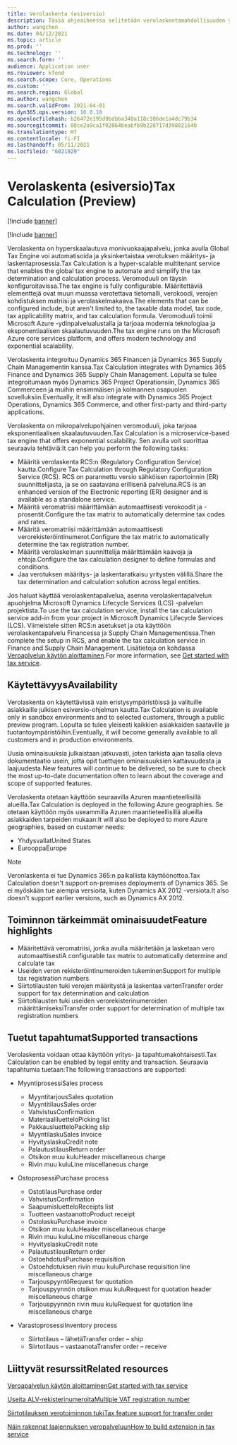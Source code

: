 ```yaml
---
title: Verolaskenta (esiversio)
description: Tässä ohjeaiheessa selitetään verolaskentamahdollisuuden yleinen laajuus ja ominaisuudet.
author: wangchen
ms.date: 04/12/2021
ms.topic: article
ms.prod: ''
ms.technology: ''
ms.search.form: ''
audience: Application user
ms.reviewer: kfend
ms.search.scope: Core, Operations
ms.custom: ''
ms.search.region: Global
ms.author: wangchen
ms.search.validFrom: 2021-04-01
ms.dyn365.ops.version: 10.0.18
ms.openlocfilehash: b26472e195d9bdbba340a118c106de1a4dc79b34
ms.sourcegitcommit: 08ce2a9ca1f02064beabfb9b228717d39882164b
ms.translationtype: HT
ms.contentlocale: fi-FI
ms.lasthandoff: 05/11/2021
ms.locfileid: "6021929"
---
```

# <a name="tax-calculation-preview"></a><span data-ttu-id="1e9b8-103">Verolaskenta (esiversio)</span><span class="sxs-lookup"><span data-stu-id="1e9b8-103">Tax Calculation (Preview)</span></span>

[!include [banner](../includes/banner.md)]

[!include [banner](../includes/preview-banner.md)]

<span data-ttu-id="1e9b8-104">Verolaskenta on hyperskaalautuva monivuokaajapalvelu, jonka avulla Global Tax Engine voi automatisoida ja yksinkertaistaa verotuksen määritys- ja laskentaprosessia.</span><span class="sxs-lookup"><span data-stu-id="1e9b8-104">Tax Calculation is a hyper-scalable multitenant service that enables the global tax engine to automate and simplify the tax determination and calculation process.</span></span> <span data-ttu-id="1e9b8-105">Veromoduuli on täysin konfiguroitavissa.</span><span class="sxs-lookup"><span data-stu-id="1e9b8-105">The tax engine is fully configurable.</span></span> <span data-ttu-id="1e9b8-106">Määritettäviä elementtejä ovat muun muassa verotettava tietomalli, verokoodi, verojen kohdistuksen matriisi ja verolaskelmakaava.</span><span class="sxs-lookup"><span data-stu-id="1e9b8-106">The elements that can be configured include, but aren't limited to, the taxable data model, tax code, tax applicability matrix, and tax calculation formula.</span></span> <span data-ttu-id="1e9b8-107">Veromoduuli toimii Microsoft Azure -ydinpalvelualustalla ja tarjoaa modernia teknologiaa ja eksponentiaalisen skaalautuvuuden.</span><span class="sxs-lookup"><span data-stu-id="1e9b8-107">The tax engine runs on the Microsoft Azure core services platform, and offers modern technology and exponential scalability.</span></span>

<span data-ttu-id="1e9b8-108">Verolaskenta integroituu Dynamics 365 Financen ja Dynamics 365 Supply Chain Managementin kanssa.</span><span class="sxs-lookup"><span data-stu-id="1e9b8-108">Tax Calculation integrates with Dynamics 365 Finance and Dynamics 365 Supply Chain Management.</span></span> <span data-ttu-id="1e9b8-109">Lopulta se tulee integroitumaan myös Dynamics 365 Project Operationsiin, Dynamics 365 Commerceen ja muihin ensimmäisen ja kolmannen osapuolen sovelluksiin.</span><span class="sxs-lookup"><span data-stu-id="1e9b8-109">Eventually, it will also integrate with Dynamics 365 Project Operations, Dynamics 365 Commerce, and other first-party and third-party applications.</span></span>

<span data-ttu-id="1e9b8-110">Verolaskenta on mikropalvelupohjainen veromoduuli, joka tarjoaa eksponentiaalisen skaalautuvuuden.</span><span class="sxs-lookup"><span data-stu-id="1e9b8-110">Tax Calculation is a microservice-based tax engine that offers exponential scalability.</span></span> <span data-ttu-id="1e9b8-111">Sen avulla voit suorittaa seuraavia tehtäviä:</span><span class="sxs-lookup"><span data-stu-id="1e9b8-111">It can help you perform the following tasks:</span></span>

- <span data-ttu-id="1e9b8-112">Määritä verolaskenta RCS:n (Regulatory Configuration Service) kautta.</span><span class="sxs-lookup"><span data-stu-id="1e9b8-112">Configure Tax Calculation through Regulatory Configuration Service (RCS).</span></span> <span data-ttu-id="1e9b8-113">RCS on parannettu versio sähköisen raportoinnin (ER) suunnittelijasta, ja se on saatavana erillisenä palveluna.</span><span class="sxs-lookup"><span data-stu-id="1e9b8-113">RCS is an enhanced version of the Electronic reporting (ER) designer and is available as a standalone service.</span></span>
- <span data-ttu-id="1e9b8-114">Määritä veromatriisi määrittämään automaattisesti verokoodit ja -prosentit.</span><span class="sxs-lookup"><span data-stu-id="1e9b8-114">Configure the tax matrix to automatically determine tax codes and rates.</span></span>
- <span data-ttu-id="1e9b8-115">Määritä veromatriisi määrittämään automaattisesti verorekisteröintinumerot.</span><span class="sxs-lookup"><span data-stu-id="1e9b8-115">Configure the tax matrix to automatically determine the tax registration number.</span></span>
- <span data-ttu-id="1e9b8-116">Määritä verolaskelman suunnittelija määrittämään kaavoja ja ehtoja.</span><span class="sxs-lookup"><span data-stu-id="1e9b8-116">Configure the tax calculation designer to define formulas and conditions.</span></span>
- <span data-ttu-id="1e9b8-117">Jaa verotuksen määritys- ja laskentaratkaisu yritysten välillä.</span><span class="sxs-lookup"><span data-stu-id="1e9b8-117">Share the tax determination and calculation solution across legal entities.</span></span>

<span data-ttu-id="1e9b8-118">Jos haluat käyttää verolaskentapalvelua, asenna verolaskentapalvelun apuohjelma Microsoft Dynamics Lifecycle Services (LCS) -palvelun projektista.</span><span class="sxs-lookup"><span data-stu-id="1e9b8-118">To use the tax calculation service, install the tax calculation service add-in from your project in Microsoft Dynamics Lifecycle Services (LCS).</span></span> <span data-ttu-id="1e9b8-119">Viimeistele sitten RCS:n asetukset ja ota käyttöön verolaskentapalvelu Financessa ja Supply Chain Managementissa.</span><span class="sxs-lookup"><span data-stu-id="1e9b8-119">Then complete the setup in RCS, and enable the tax calculation service in Finance and Supply Chain Management.</span></span> <span data-ttu-id="1e9b8-120">Lisätietoja on kohdassa [Veroaplvelun käytön aloittaminen](./global-get-started-with-tax-calculation-service.md).</span><span class="sxs-lookup"><span data-stu-id="1e9b8-120">For more information, see [Get started with tax service](./global-get-started-with-tax-calculation-service.md).</span></span>

## <a name="availability"></a><span data-ttu-id="1e9b8-121">Käytettävyys</span><span class="sxs-lookup"><span data-stu-id="1e9b8-121">Availability</span></span>

<span data-ttu-id="1e9b8-122">Verolaskenta on käytettävissä vain eristysympäristöissä ja valituille asiakkaille julkisen esiversio-ohjelman kautta.</span><span class="sxs-lookup"><span data-stu-id="1e9b8-122">Tax Calculation is available only in sandbox environments and to selected customers, through a public preview program.</span></span> <span data-ttu-id="1e9b8-123">Lopulta se tulee yleisesti kaikkien asiakkaiden saataville ja tuotantoympäristöihin.</span><span class="sxs-lookup"><span data-stu-id="1e9b8-123">Eventually, it will become generally available to all customers and in production environments.</span></span>

<span data-ttu-id="1e9b8-124">Uusia ominaisuuksia julkaistaan jatkuvasti, joten tarkista ajan tasalla oleva dokumentaatio usein, jotta opit tuettujen ominaisuuksien kattavuudesta ja laajuudesta.</span><span class="sxs-lookup"><span data-stu-id="1e9b8-124">New features will continue to be delivered, so be sure to check the most up-to-date documentation often to learn about the coverage and scope of supported features.</span></span>

<span data-ttu-id="1e9b8-125">Verolaskenta otetaan käyttöön seuraavilla Azuren maantieteellisillä alueilla.</span><span class="sxs-lookup"><span data-stu-id="1e9b8-125">Tax Calculation is deployed in the following Azure geographies.</span></span> <span data-ttu-id="1e9b8-126">Se otetaan käyttöön myös useammilla Azuren maantieteellisillä alueilla asiakkaiden tarpeiden mukaan:</span><span class="sxs-lookup"><span data-stu-id="1e9b8-126">It will also be deployed to more Azure geographies, based on customer needs:</span></span>

- <span data-ttu-id="1e9b8-127">Yhdysvallat</span><span class="sxs-lookup"><span data-stu-id="1e9b8-127">United States</span></span>
- <span data-ttu-id="1e9b8-128">Eurooppa</span><span class="sxs-lookup"><span data-stu-id="1e9b8-128">Europe</span></span>

> [!NOTE]
> <span data-ttu-id="1e9b8-129">Veronlaskenta ei tue Dynamics 365:n paikallista käyttöönottoa.</span><span class="sxs-lookup"><span data-stu-id="1e9b8-129">Tax Calculation doesn't support on-premises deployments of Dynamics 365.</span></span> <span data-ttu-id="1e9b8-130">Se ei myöskään tue aiempia versioita, kuten Dynamics AX 2012 -versiota.</span><span class="sxs-lookup"><span data-stu-id="1e9b8-130">It also doesn't support earlier versions, such as Dynamics AX 2012.</span></span>

## <a name="feature-highlights"></a><span data-ttu-id="1e9b8-131">Toiminnon tärkeimmät ominaisuudet</span><span class="sxs-lookup"><span data-stu-id="1e9b8-131">Feature highlights</span></span>

- <span data-ttu-id="1e9b8-132">Määritettävä veromatriisi, jonka avulla määritetään ja lasketaan vero automaattisesti</span><span class="sxs-lookup"><span data-stu-id="1e9b8-132">A configurable tax matrix to automatically determine and calculate tax</span></span>
- <span data-ttu-id="1e9b8-133">Useiden veron rekisteröintinumeroiden tukeminen</span><span class="sxs-lookup"><span data-stu-id="1e9b8-133">Support for multiple tax registration numbers</span></span>
- <span data-ttu-id="1e9b8-134">Siirtotilausten tuki verojen määritystä ja laskentaa varten</span><span class="sxs-lookup"><span data-stu-id="1e9b8-134">Transfer order support for tax determination and calculation</span></span>
- <span data-ttu-id="1e9b8-135">Siirtotilausten tuki useiden verorekisterinumeroiden määrittämiseksi</span><span class="sxs-lookup"><span data-stu-id="1e9b8-135">Transfer order support for determination of multiple tax registration numbers</span></span>

## <a name="supported-transactions"></a><span data-ttu-id="1e9b8-136">Tuetut tapahtumat</span><span class="sxs-lookup"><span data-stu-id="1e9b8-136">Supported transactions</span></span>

<span data-ttu-id="1e9b8-137">Verolaskenta voidaan ottaa käyttöön yritys- ja tapahtumakohtaisesti.</span><span class="sxs-lookup"><span data-stu-id="1e9b8-137">Tax Calculation can be enabled by legal entity and transaction.</span></span> <span data-ttu-id="1e9b8-138">Seuraavia tapahtumia tuetaan:</span><span class="sxs-lookup"><span data-stu-id="1e9b8-138">The following transactions are supported:</span></span>

- <span data-ttu-id="1e9b8-139">Myyntiprosessi</span><span class="sxs-lookup"><span data-stu-id="1e9b8-139">Sales process</span></span>

    - <span data-ttu-id="1e9b8-140">Myyntitarjous</span><span class="sxs-lookup"><span data-stu-id="1e9b8-140">Sales quotation</span></span>
    - <span data-ttu-id="1e9b8-141">Myyntitilaus</span><span class="sxs-lookup"><span data-stu-id="1e9b8-141">Sales order</span></span>
    - <span data-ttu-id="1e9b8-142">Vahvistus</span><span class="sxs-lookup"><span data-stu-id="1e9b8-142">Confirmation</span></span>
    - <span data-ttu-id="1e9b8-143">Materiaaliluettelo</span><span class="sxs-lookup"><span data-stu-id="1e9b8-143">Picking list</span></span>
    - <span data-ttu-id="1e9b8-144">Pakkausluettelo</span><span class="sxs-lookup"><span data-stu-id="1e9b8-144">Packing slip</span></span>
    - <span data-ttu-id="1e9b8-145">Myyntilasku</span><span class="sxs-lookup"><span data-stu-id="1e9b8-145">Sales invoice</span></span>
    - <span data-ttu-id="1e9b8-146">Hyvityslasku</span><span class="sxs-lookup"><span data-stu-id="1e9b8-146">Credit note</span></span>
    - <span data-ttu-id="1e9b8-147">Palautustilaus</span><span class="sxs-lookup"><span data-stu-id="1e9b8-147">Return order</span></span>
    - <span data-ttu-id="1e9b8-148">Otsikon muu kulu</span><span class="sxs-lookup"><span data-stu-id="1e9b8-148">Header miscellaneous charge</span></span>
    - <span data-ttu-id="1e9b8-149">Rivin muu kulu</span><span class="sxs-lookup"><span data-stu-id="1e9b8-149">Line miscellaneous charge</span></span>

- <span data-ttu-id="1e9b8-150">Ostoprosessi</span><span class="sxs-lookup"><span data-stu-id="1e9b8-150">Purchase process</span></span>

    - <span data-ttu-id="1e9b8-151">Ostotilaus</span><span class="sxs-lookup"><span data-stu-id="1e9b8-151">Purchase order</span></span>
    - <span data-ttu-id="1e9b8-152">Vahvistus</span><span class="sxs-lookup"><span data-stu-id="1e9b8-152">Confirmation</span></span>
    - <span data-ttu-id="1e9b8-153">Saapumisluettelo</span><span class="sxs-lookup"><span data-stu-id="1e9b8-153">Receipts list</span></span>
    - <span data-ttu-id="1e9b8-154">Tuotteen vastaanotto</span><span class="sxs-lookup"><span data-stu-id="1e9b8-154">Product receipt</span></span>
    - <span data-ttu-id="1e9b8-155">Ostolasku</span><span class="sxs-lookup"><span data-stu-id="1e9b8-155">Purchase invoice</span></span>
    - <span data-ttu-id="1e9b8-156">Otsikon muu kulu</span><span class="sxs-lookup"><span data-stu-id="1e9b8-156">Header miscellaneous charge</span></span>
    - <span data-ttu-id="1e9b8-157">Rivin muu kulu</span><span class="sxs-lookup"><span data-stu-id="1e9b8-157">Line miscellaneous charge</span></span>
    - <span data-ttu-id="1e9b8-158">Hyvityslasku</span><span class="sxs-lookup"><span data-stu-id="1e9b8-158">Credit note</span></span>
    - <span data-ttu-id="1e9b8-159">Palautustilaus</span><span class="sxs-lookup"><span data-stu-id="1e9b8-159">Return order</span></span>
    - <span data-ttu-id="1e9b8-160">Ostoehdotus</span><span class="sxs-lookup"><span data-stu-id="1e9b8-160">Purchase requisition</span></span>
    - <span data-ttu-id="1e9b8-161">Ostoehdotuksen rivin muu kulu</span><span class="sxs-lookup"><span data-stu-id="1e9b8-161">Purchase requisition line miscellaneous charge</span></span>
    - <span data-ttu-id="1e9b8-162">Tarjouspyyntö</span><span class="sxs-lookup"><span data-stu-id="1e9b8-162">Request for quotation</span></span>
    - <span data-ttu-id="1e9b8-163">Tarjouspyynnön otsikon muu kulu</span><span class="sxs-lookup"><span data-stu-id="1e9b8-163">Request for quotation header miscellaneous charge</span></span>
    - <span data-ttu-id="1e9b8-164">Tarjouspyynnön rivin muu kulu</span><span class="sxs-lookup"><span data-stu-id="1e9b8-164">Request for quotation line miscellaneous charge</span></span>

- <span data-ttu-id="1e9b8-165">Varastoprosessi</span><span class="sxs-lookup"><span data-stu-id="1e9b8-165">Inventory process</span></span>

    - <span data-ttu-id="1e9b8-166">Siirtotilaus – lähetä</span><span class="sxs-lookup"><span data-stu-id="1e9b8-166">Transfer order – ship</span></span>
    - <span data-ttu-id="1e9b8-167">Siirtotilaus – vastaanota</span><span class="sxs-lookup"><span data-stu-id="1e9b8-167">Transfer order – receive</span></span>

## <a name="related-resources"></a><span data-ttu-id="1e9b8-168">Liittyvät resurssit</span><span class="sxs-lookup"><span data-stu-id="1e9b8-168">Related resources</span></span>

[<span data-ttu-id="1e9b8-169">Veroapalvelun käytön aloittaminen</span><span class="sxs-lookup"><span data-stu-id="1e9b8-169">Get started with tax service</span></span>](./global-get-started-with-tax-calculation-service.md)

[<span data-ttu-id="1e9b8-170">Useita ALV-rekisterinumeroita</span><span class="sxs-lookup"><span data-stu-id="1e9b8-170">Multiple VAT registration number</span></span>](./emea-multiple-vat-registration-numbers.md)

[<span data-ttu-id="1e9b8-171">Siirtotilauksen verotoiminnon tuki</span><span class="sxs-lookup"><span data-stu-id="1e9b8-171">Tax feature support for transfer order</span></span>](./tasks/tax-feature-support-for-transfer-order.md)

[<span data-ttu-id="1e9b8-172">Näin rakennat laajennuksen veropalveluun</span><span class="sxs-lookup"><span data-stu-id="1e9b8-172">How to build extension in tax service</span></span>](./tax-service-add-data-fields-tax-integration-by-extension.md)